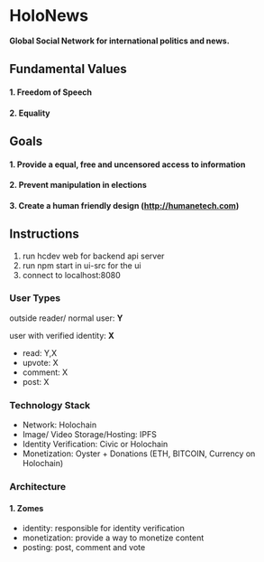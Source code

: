 # HoloNews 

<b>Global Social Network for international politics and news.</b>

## <b>Fundamental Values</b>

#### 1. Freedom of Speech
#### 2. Equality

## <b>Goals</b>

#### 1. Provide a equal, free and uncensored access to information 
#### 2. Prevent manipulation in elections
#### 3. Create a human friendly design (http://humanetech.com)

## Instructions

1. run hcdev web for backend api server 
2. run npm start in ui-src for the ui 
3. connect to localhost:8080


### User Types

outside reader/ normal user: <b>Y</b>

user with verified identity: <b>X</b>

- read: Y,X
- upvote: X
- comment: X
- post: X

### Technology Stack 

- Network: Holochain
- Image/ Video Storage/Hosting: IPFS 
- Identity Verification: Civic or Holochain
- Monetization: Oyster + Donations (ETH, BITCOIN, Currency on Holochain)

### Architecture

#### 1. Zomes 

- identity: responsible for identity verification
- monetization: provide a way to monetize content
- posting: post, comment and vote
